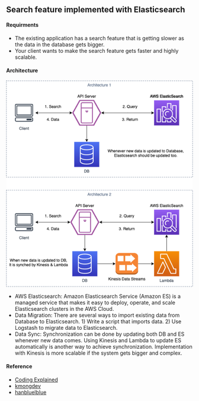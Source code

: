 ## Search feature implemented with Elasticsearch

#### Requirments
- The existing application has a search feature that is getting slower as the data in the database gets bigger.
- Your client wants to make the search feature gets faster and highly scalable.

#### Architecture
![search-elasticsearch](./images/search-elasticsearch.png)
- AWS Elasticsearch: Amazon Elasticsearch Service (Amazon ES) is a managed service that makes it easy to deploy, operate, and scale Elasticsearch clusters in the AWS Cloud.
- Data Migration: There are several ways to import existing data from Database to Elasticsearch. 1) Write a script that imports data. 2) Use Logstash to migrate data to Elasticsearch.
- Data Sync: Synchronization can be done by updating both DB and ES whenever new data comes. Using Kinesis and Lambda to update ES automatically is another way to achieve synchronization. Implementation with Kinesis is more scalable if the system gets bigger and complex.


#### Reference
- [Coding Explained](https://www.youtube.com/watch?v=yZJfsUOHJjg)
- [kmongdev](https://brunch.co.kr/@kmongdev/7)
- [hanbluelblue](https://velog.io/@hanblueblue/Elastic-Search-1)
